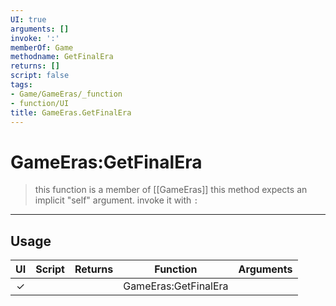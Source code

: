 ```yaml
---
UI: true
arguments: []
invoke: ':'
memberOf: Game
methodname: GetFinalEra
returns: []
script: false
tags:
- Game/GameEras/_function
- function/UI
title: GameEras.GetFinalEra
---
```

# GameEras:GetFinalEra
> this function is a member of [[GameEras]]
> this method expects an implicit "self" argument. invoke it with `:`
-----
## Usage
|  UI | Script | Returns | Function | Arguments |
|:---:|:------:|-------:|:--------:|:---------|
|✓| ||GameEras:GetFinalEra||
